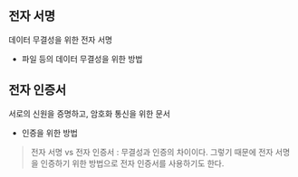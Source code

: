 ## 전자 서명
데이터 무결성을 위한 전자 서명
- 파일 등의 데이터 무결성을 위한 방법


## 전자 인증서
서로의 신원을 증명하고, 암호화 통신을 위한 문서
- 인증을 위한 방법

> 전자 서명 vs 전자 인증서 : 무결성과 인증의 차이이다. 그렇기 때문에 전자 서명을 인증하기 위한 방법으로 전자 인증서를 사용하기도 한다.
